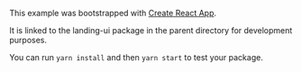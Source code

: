This example was bootstrapped with [Create React App](https://github.com/facebook/create-react-app).

It is linked to the landing-ui package in the parent directory for development purposes.

You can run `yarn install` and then `yarn start` to test your package.
